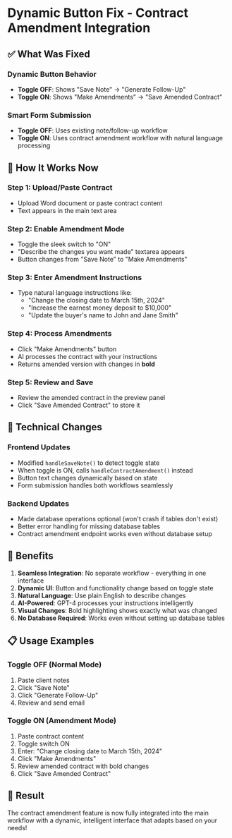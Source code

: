 # Dynamic Button Fix - Contract Amendment Integration

## ✅ **What Was Fixed**

### **Dynamic Button Behavior**
- **Toggle OFF**: Shows "Save Note" → "Generate Follow-Up"
- **Toggle ON**: Shows "Make Amendments" → "Save Amended Contract"

### **Smart Form Submission**
- **Toggle OFF**: Uses existing note/follow-up workflow
- **Toggle ON**: Uses contract amendment workflow with natural language processing

## 🎯 **How It Works Now**

### **Step 1: Upload/Paste Contract**
- Upload Word document or paste contract content
- Text appears in the main text area

### **Step 2: Enable Amendment Mode**
- Toggle the sleek switch to "ON"
- "Describe the changes you want made" textarea appears
- Button changes from "Save Note" to "Make Amendments"

### **Step 3: Enter Amendment Instructions**
- Type natural language instructions like:
  - "Change the closing date to March 15th, 2024"
  - "Increase the earnest money deposit to $10,000"
  - "Update the buyer's name to John and Jane Smith"

### **Step 4: Process Amendments**
- Click "Make Amendments" button
- AI processes the contract with your instructions
- Returns amended version with changes in **bold**

### **Step 5: Review and Save**
- Review the amended contract in the preview panel
- Click "Save Amended Contract" to store it

## 🔧 **Technical Changes**

### **Frontend Updates**
- Modified `handleSaveNote()` to detect toggle state
- When toggle is ON, calls `handleContractAmendment()` instead
- Button text changes dynamically based on state
- Form submission handles both workflows seamlessly

### **Backend Updates**
- Made database operations optional (won't crash if tables don't exist)
- Better error handling for missing database tables
- Contract amendment endpoint works even without database setup

## 🚀 **Benefits**

1. **Seamless Integration**: No separate workflow - everything in one interface
2. **Dynamic UI**: Button and functionality change based on toggle state
3. **Natural Language**: Use plain English to describe changes
4. **AI-Powered**: GPT-4 processes your instructions intelligently
5. **Visual Changes**: Bold highlighting shows exactly what was changed
6. **No Database Required**: Works even without setting up database tables

## 📋 **Usage Examples**

### **Toggle OFF (Normal Mode)**
1. Paste client notes
2. Click "Save Note"
3. Click "Generate Follow-Up"
4. Review and send email

### **Toggle ON (Amendment Mode)**
1. Paste contract content
2. Toggle switch ON
3. Enter: "Change closing date to March 15th, 2024"
4. Click "Make Amendments"
5. Review amended contract with bold changes
6. Click "Save Amended Contract"

## 🎉 **Result**

The contract amendment feature is now fully integrated into the main workflow with a dynamic, intelligent interface that adapts based on your needs! 